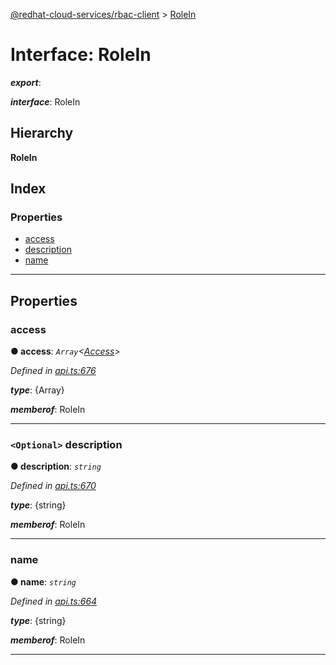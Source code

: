 [@redhat-cloud-services/rbac-client](../README.md) > [RoleIn](../interfaces/rolein.md)

# Interface: RoleIn

*__export__*: 

*__interface__*: RoleIn

## Hierarchy

**RoleIn**

## Index

### Properties

* [access](rolein.md#access)
* [description](rolein.md#description)
* [name](rolein.md#name)

---

## Properties

<a id="access"></a>

###  access

**● access**: *`Array`<[Access](access.md)>*

*Defined in [api.ts:676](https://github.com/RedHatInsights/javascript-clients/blob/master/packages/rbac/api.ts#L676)*

*__type__*: {Array}

*__memberof__*: RoleIn

___
<a id="description"></a>

### `<Optional>` description

**● description**: *`string`*

*Defined in [api.ts:670](https://github.com/RedHatInsights/javascript-clients/blob/master/packages/rbac/api.ts#L670)*

*__type__*: {string}

*__memberof__*: RoleIn

___
<a id="name"></a>

###  name

**● name**: *`string`*

*Defined in [api.ts:664](https://github.com/RedHatInsights/javascript-clients/blob/master/packages/rbac/api.ts#L664)*

*__type__*: {string}

*__memberof__*: RoleIn

___

